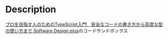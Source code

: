 # Description

[プロを目指す人のためのTypeScript入門　安全なコードの書き方から高度な型の使い方まで Software Design plus](https://amzn.asia/d/9ZD0vPH)のコードサンドボックス